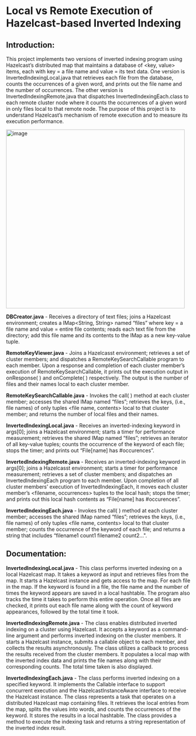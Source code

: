 #  Local vs Remote Execution of Hazelcast-based Inverted Indexing 

## Introduction:

This project implements two versions of inverted indexing program using Hazelcast’s distributed map that maintains a database of <key, value> items, each with key = a file name and value = its text data. One version is InvertedIndexingLocal.java that retrieves each file from the database, counts the occurrences of a given word, and prints out the file name and the number of occurrences. The other version is InvertedIndexingRemote.java that dispatches InvertedIndexingEach.class to each remote cluster node where it counts the occurrences of a given word in only files local to that remote node. The purpose of this project is to understand Hazelcast’s mechanism of remote execution and to measure its execution performance. 

<img width="488" alt="image" src="https://github.com/user-attachments/assets/b6bbf46b-999b-47e6-802d-4754e5ddf93b" />

**DBCreator.java** - Receives a directory of text files; joins a Hazelcast environment; creates a IMap<String, String> named “files” where key = a file name and value = entire file contents; reads each text file from the directory; add this file name and its contents to the IMap as a new key-value tuple.

**RemoteKeyViewer.java** - Joins a Hazelcasst environment; retrieves a set of cluster members; and dispatches a RemoteKeySearchCallable program to each member. Upon a response and completion of each cluster member’s execution of RemoteKeySearchCallable, it prints out the execution output in onResponse( ) and onComplete( ) respectively. The output is the number of files and their names local to each cluster member.

**RemoteKeySearchCallable.java** - Invokes the call( ) method at each cluster member; accesses the shared IMap named “files”; retrieves the keys, (i.e., file names) of only tuples <file name, contents> local to that cluster member; and returns the number of local files and their names.

**InvertedIndexingLocal.java** - Receives an inverted-indexing keyword in args[0]; joins a Hazelcast environment; starts a timer for performance measurement; retrieves the shared IMap named “files”; retrieves an iterator of all key-value tuples; counts the occurrence of the keyword of each file; stops the timer; and prints out “File[name] has #occurences”.

**InvertedIndexingRemote.java** - Receives an inverted-indexing keyword in args[0]; joins a Hazelcasst environment; starts a timer for performance measurement; retrieves a set of cluster members; and dispatches an InvertedIndexingEach program to each member. Upon completion of all cluster members’ execution of InvertedIndexingEach, it moves each cluster member’s <filename, occurrences> tuples to the local hash; stops the timer; and prints out this local hash contents as “File[name] has #occurences”.

**InvertedIndexingEach.java** - Invokes the call( ) method at each cluster member; accesses the shared IMap named “files”; retrieves the keys, (i.e., file names) of only tuples <file name, contents> local to that cluster member; counts the occurrence of the keyword of each file; and returns a string that includes “filename1 count1 filename2 count2...".

## Documentation:

**InvertedIndexingLocal.java** - This class performs inverted indexing on a local Hazelcast map. It takes a keyword as input and retrieves files from the map. It starts a Hazelcast instance and gets access to the map. For each file in the map. If the keyword is found in a file, the file name and the number of times the keyword appears are saved in a local hashtable. The program also tracks the time it takes to perform this entire operation. Once all files are checked, it prints out each file name along with the count of keyword appearances, followed by the total time it took. 

**InvertedIndexingRemote.java** - The class enables distributed inverted indexing on a cluster using Hazelcast. It accepts a keyword as a command-line argument and performs inverted indexing on the cluster members. It starts a Hazelcast instance, submits a callable object to each member, and collects the results asynchronously. The class utilizes a callback to process the results received from the cluster members. It populates a local map with the inverted index data and prints the file names along with their corresponding counts. The total time taken is also displayed. 

**InvertedIndexingEach.java** - The class performs inverted indexing on a specified keyword. It implements the Callable interface to support concurrent execution and the HazelcastInstanceAware interface to receive the Hazelcast instance. The class represents a task that operates on a distributed Hazelcast map containing files. It retrieves the local entries from the map, splits the values into words, and counts the occurrences of the keyword. It stores the results in a local hashtable. The class provides a method to execute the indexing task and returns a string representation of the inverted index result.

